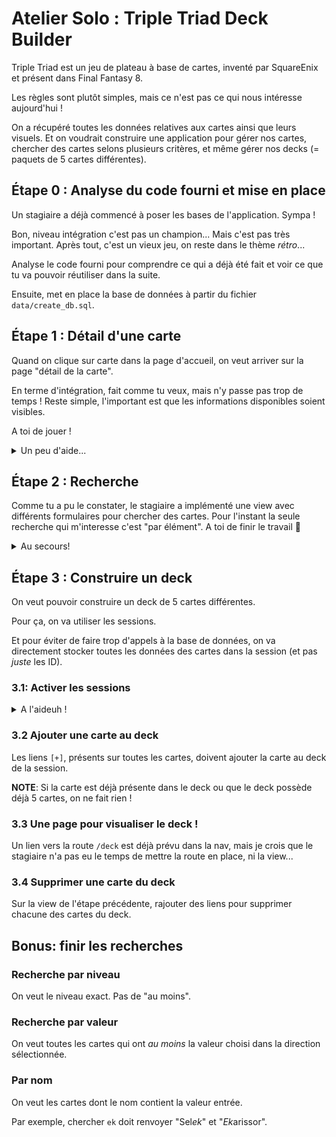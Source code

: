 # Atelier Solo : Triple Triad Deck Builder

Triple Triad est un jeu de plateau à base de cartes, inventé par SquareEnix et présent dans Final Fantasy 8.

Les règles sont plutôt simples, mais ce n'est pas ce qui nous intéresse aujourd'hui !

On a récupéré toutes les données relatives aux cartes ainsi que leurs visuels. Et on voudrait construire une application pour gérer nos cartes, chercher des cartes selons plusieurs critères, et même gérer nos decks (= paquets de 5 cartes différentes).

## Étape 0 : Analyse du code fourni et mise en place

Un stagiaire a déjà commencé à poser les bases de l'application. Sympa !

Bon, niveau intégration c'est pas un champion... Mais c'est pas très important. Après tout, c'est un vieux jeu, on reste dans le thème _rétro_...

Analyse le code fourni pour comprendre ce qui a déjà été fait et voir ce que tu va pouvoir réutiliser dans la suite.

Ensuite, met en place la base de données à partir du fichier `data/create_db.sql`.

## Étape 1 : Détail d'une carte

Quand on clique sur carte dans la page d'accueil, on veut arriver sur la page "détail de la carte".

En terme d'intégration, fait comme tu veux, mais n'y passe pas trop de temps ! Reste simple, l'important est que les informations disponibles soient visibles.

A toi de jouer !
<details>
<summary>Un peu d'aide...</summary>

- Commence par écrire la requête pour récupérer les infos d'une carte, dans une nouvelle méthode `getCard` de dataMapper.
- Code ensuite une nouvelle méthode dans un controller (mainController, ou un autre. Fait ce qui te parait le plus logique !), qui appelle `dataMapper.getCard` et génère la view en conséquence.
- La view est à créer d'ailleurs.
- Crée une nouvelle route paramétrée qui pointe vers la nouvelle méthode du controller.
- Enfin, remplace les href des liens des cartes sur la page d'acceuil pour qu'il pointent vers la nouvelle route.
</details>

## Étape 2 : Recherche

Comme tu a pu le constater, le stagiaire a implémenté une view avec différents formulaires pour chercher des cartes. Pour l'instant la seule recherche qui m'interesse c'est "par élément".
A toi de finir le travail :muscle:

<details>
<summary>Au secours!</summary>

- Suit les mêmes étapes qu'à l'étape 1 : construire la requete, puis la méthode dans le controller, puis la view _si besoin_, et enfin la route.
- Utilise [req.query](http://expressjs.com/fr/api.html#req.query) pour accèder aux paramètres GET.
- Garde [la fiche récap SQL](https://github.com/O-clock-Alumni/fiches-recap/blob/master/bdd/sql.md) sous la main...
- Attention, petit piège lorsqu'on choisit "aucun" élément :imp:. Mais voilà [un peu d'aide](https://sql.sh/cours/where/is).
</details>

## Étape 3 : Construire un deck

On veut pouvoir construire un deck de 5 cartes différentes.

Pour ça, on va utiliser les sessions.

Et pour éviter de faire trop d'appels à la base de données, on va directement stocker toutes les données des cartes dans la session (et pas _juste_ les ID).

### 3.1: Activer les sessions

<details>
<summary>A l'aideuh !</summary>

- [Un petit tour sur npm](https://www.npmjs.com/package/express-session).
- La correction des challenges de cette semaine _peut aider_. :wink:
</details>

### 3.2 Ajouter une carte au deck

Les liens `[+]`, présents sur toutes les cartes, doivent ajouter la carte au deck de la session.

**NOTE**: Si la carte est déjà présente dans le deck ou que le deck possède déjà 5 cartes, on ne fait rien !

### 3.3 Une page pour visualiser le deck !

Un lien vers la route `/deck` est déjà prévu dans la nav, mais je crois que le stagiaire n'a pas eu le temps de mettre la route en place, ni la view...

### 3.4 Supprimer une carte du deck

Sur la view de l'étape précédente, rajouter des liens pour supprimer chacune des cartes du deck.

## Bonus: finir les recherches

### Recherche par niveau

On veut le niveau exact. Pas de "au moins".

### Recherche par valeur

On veut toutes les cartes qui ont _au moins_ la valeur choisi dans la direction sélectionnée.

### Par nom

On veut les cartes dont le nom contient la valeur entrée.

Par exemple, chercher `ek` doit renvoyer "Sel*ek*" et "*Ek*arissor".